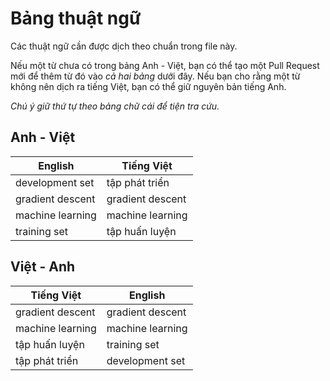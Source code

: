 # Bảng thuật ngữ

Các thuật ngữ cần được dịch theo chuẩn trong file này.

Nếu một từ chưa có trong bảng Anh - Việt, bạn có thể tạo một Pull Request mới để thêm từ đó vào _cả hai bảng_ dưới đây.
Nếu bạn cho rằng một từ không nên dịch ra tiếng Việt, bạn có thể giữ nguyên bản tiếng Anh.

*Chú ý giữ thứ tự theo bảng chữ cái để tiện tra cứu.*

## Anh - Việt

| English          | Tiếng Việt       |
|------------------|------------------|
| development set  | tập phát triển   |
| gradient descent | gradient descent |
| machine learning | machine learning |
| training set     | tập huấn luyện   |


## Việt - Anh

| Tiếng Việt       | English          |
|------------------|------------------|
| gradient descent | gradient descent |
| machine learning | machine learning |
| tập huấn luyện   | training set     |
| tập phát triển   | development set  |
